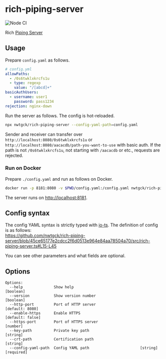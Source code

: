# rich-piping-server
![Node CI](https://github.com/nwtgck/rich-piping-server/workflows/Node%20CI/badge.svg)

Rich [Piping Server](https://github.com/nwtgck/piping-server)

## Usage

Prepare `config.yaml` as follows.

```yaml
# config.yml
allowPaths:
  - /0s6twklxkrcfs1u
  - type: regexp
    value: "/[abcd]+"
basicAuthUsers:
  - username: user1
    password: pass1234
rejection: nginx-down
```

Run the server as follows. The config is hot-reloaded.

```bash
npx nwtgck/rich-piping-server --config-yaml-path=config.yaml
```

Sender and receiver can transfer over `http://localhost:8080/0s6twklxkrcfs1u` or `http://localhost:8080/aacacdb/path-you-want-to-use` with basic auth. If the path is not `/0s6twklxkrcfs1u`, not starting with `/aacacdb` or etc., requests are rejected.

### Run on Docker

Prepare `./config.yaml` and run as follows on Docker.

```bash
docker run -p 8181:8080 -v $PWD/config.yaml:/config.yaml nwtgck/rich-piping-server --config-yaml-path=/config.yaml
```

The server runs on <http://localhost:8181>.

## Config syntax

The config YAML syntax is strictly typed with [io-ts](https://github.com/gcanti/io-ts). The definition of config is as follows:  
<https://github.com/nwtgck/rich-piping-server/blob/45ce65177e2cdcc2f6d0513e964e84aa78504a70/src/rich-piping-server.ts#L15-L45>

You can see other parameters and what fields are optional.

## Options

```
Options:
  --help              Show help                                        [boolean]
  --version           Show version number                              [boolean]
  --http-port         Port of HTTP server                        [default: 8080]
  --enable-https      Enable HTTPS                              [default: false]
  --https-port        Port of HTTPS server                              [number]
  --key-path          Private key path                                  [string]
  --crt-path          Certification path                                [string]
  --config-yaml-path  Config YAML path                       [string] [required]
```
